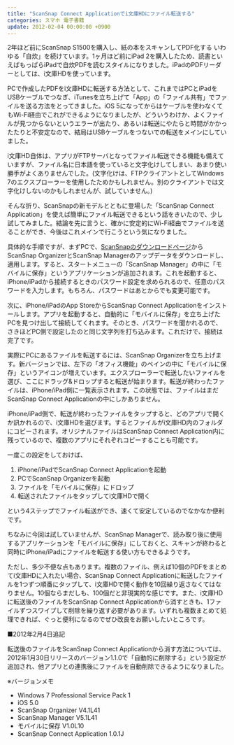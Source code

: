 ```yaml
---
title: "ScanSnap Connect Applicationでi文庫HDにファイル転送する"
categories: スマホ 電子書籍
update: 2012-02-04 00:00:00 +0900
---
```


2年ほど前にScanSnap S1500を購入し、紙の本をスキャンしてPDF化する いわゆる「自炊」を続けています。1ヶ月ほど前にiPad 2を購入したため、読書といえばもっぱらiPadで自炊PDFを読むスタイルになりました。iPadのPDFリーダーとしては、i文庫HDを使っています。

PCで作成したPDFをi文庫HDに転送する方法として、これまではPCとiPadをUSBケーブルでつなぎ、iTunesを立ち上げて「App」の「ファイル共有」でファイルを送る方法をとってきました。iOS 5になってからはケーブルを使わなくてもWi-Fi経由でこれができるようになりましたが、どういうわけか、よくファイルが見つからないというエラーが出たり、あるいは転送にやたらと時間がかかったたりと不安定なので、結局はUSBケーブルをつないでの転送をメインにしていました。

i文庫HD自体は、アプリがFTPサーバとなってファイル転送できる機能も備えていますが、ファイル名に日本語を使っていると文字化けしてしまい、あまり使い勝手がよくありませんでした。(文字化けは、FTPクライアントとしてWindows 7のエクスプローラーを使用したためかもしれません。別のクライアントでは文字化けしないのかもしれませんが、試していません。)

そんな折り、ScanSnapの新モデルとともに登場した「ScanSnap Connect Application」を使えば簡単にファイル転送できるという話をきいたので、少し試してみました。結論を先に言うと、確かに安定的にWi-Fi経由でファイルを送ることができ、今後はこれメインで行こうという気になりました。

具体的な手順ですが、まずPCで、[ScanSnapのダウンロードページ](http://scansnap.fujitsu.com/jp/downloads/)からScanSnap OrganizerとScanSnap Managerのアップデータをダウンロードし、適用します。すると、スタートメニューの「ScanSnap Manager」の中に「モバイルに保存」というアプリケーションが追加されます。これを起動すると、iPhone/iPadから接続するときのパスワード設定を求められるので、任意のパスワードを入力します。もちろん、パスワードはあとからでも変更可能です。

次に、iPhone/iPadのApp StoreからScanSnap Connect Applicationをインストールします。アプリを起動すると、自動的に「モバイルに保存」を立ち上げたPCを見つけ出して接続してくれます。そのとき、パスワードを聞かれるので、さきほどPC側で設定したのと同じ文字列を打ち込みます。これだけで、接続は完了です。

実際にPCにあるファイルを転送するには、ScanSnap Organizerを立ち上げます。新バージョンでは、左下の「オフィス機能」のペインの中に「モバイルに保存」というアイコンが増えています。エクスプローラーで転送したいファイルを選び、ここにドラッグ&ドロップすると転送が始まります。転送が終わったファイルは、iPhone/iPad側に一覧表示されます。この状態では、ファイルはまだScanSnap Connect Applicationの中にしかありません。

iPhone/iPad側で、転送が終わったファイルをタップすると、どのアプリで開くか訊かれるので、i文庫HDを選びます。するとファイルがi文庫HD内のフォルダにコピーされます。オリジナルファイルはScanSnap Connect Application内に残っているので、複数のアプリにそれぞれコピーすることも可能です。

一度この設定をしておけば、

1. iPhone/iPadでScanSnap Connect Applicationを起動
1. PCでScanSnap Organizerを起動
1. ファイルを「モバイルに保存」にドロップ
1. 転送されたファイルをタップしてi文庫HDで開く

という4ステップでファイル転送ができ、速くて安定しているのでなかなか便利です。

ちなみに今回は試していませんが、ScanSnap Managerで、読み取り後に使用するアプリケーションを「モバイルに保存」にしておくと、スキャンが終わると同時にiPhone/iPadにファイルを転送する使い方もできるようです。

ただし、多少不便な点もあります。複数のファイル、例えば10個のPDFをまとめてi文庫HDに入れたい場合、ScanSnap Connect Applicationに転送したファイルを1つずつ順番にタップして、i文庫HDで開く動作を10回繰り返さなくてはなりません。10個ならまだしも、100個だと非現実的な感じです。また、i文庫HDに転送後のファイルをScanSnap Connect Applicationから消すときも、1ファイルずつスワイプして削除を繰り返す必要があります。いずれも複数まとめて処理できれば、ぐっと便利になるのでぜひ改良をお願いしたいところです。

■2012年2月4日追記

転送後のファイルをScanSnap Connect Applicationから消す方法については、2012年1月30日リリースのバージョン1.1.0で「自動的に削除する」という設定が追加され、他アプリとの連携後にファイルを自動削除できるようになりました。

※バージョンメモ

- Windows 7 Professional Service Pack 1
- iOS 5.0
- ScanSnap Organizer V4.1L41
- ScanSnap Manager V5.1L41
- モバイルに保存 V1.0L10
- ScanSnap Connect Application 1.0.1J
